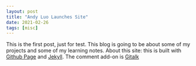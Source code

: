 ```yaml
---
layout: post
title: "Andy Luo Launches Site"
date: 2021-02-26
tags: [misc]
---
```


This is the first post, just for test. This blog is going to be about some of my projects and some of my learning notes.
About this site: this is built with [Github Page](https://pages.github.com/) and [Jekyll](https://jekyllrb.com/).
The comment add-on is [Gitalk](https://github.com/gitalk)